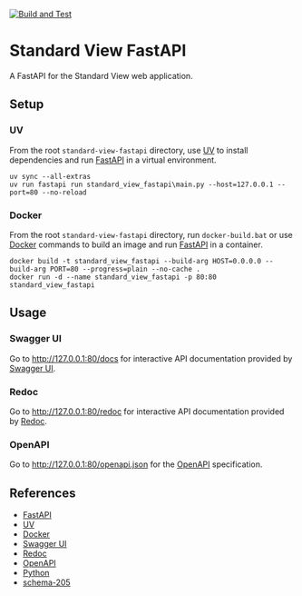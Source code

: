 [![Build and Test](https://github.com/bigladder/standard-view-fastapi/actions/workflows/build-and-test.yaml/badge.svg)](https://github.com/bigladder/standard-view-fastapi/actions/workflows/build-and-test.yaml)

# Standard View FastAPI

A FastAPI for the Standard View web application.

## Setup

### UV

From the root `standard-view-fastapi` directory, use [UV] to install dependencies and run [FastAPI] in a virtual environment.
```
uv sync --all-extras
uv run fastapi run standard_view_fastapi\main.py --host=127.0.0.1 --port=80 --no-reload
```

### Docker

From the root `standard-view-fastapi` directory, run `docker-build.bat` or use [Docker] commands to build an image and run [FastAPI] in a container.
```
docker build -t standard_view_fastapi --build-arg HOST=0.0.0.0 --build-arg PORT=80 --progress=plain --no-cache .
docker run -d --name standard_view_fastapi -p 80:80 standard_view_fastapi
```

## Usage

### Swagger UI

Go to http://127.0.0.1:80/docs for interactive API documentation provided by [Swagger UI].

### Redoc

Go to http://127.0.0.1:80/redoc for interactive API documentation provided by [Redoc].

### OpenAPI

Go to http://127.0.0.1:80/openapi.json for the [OpenAPI] specification.

## References

- [FastAPI]
- [UV]
- [Docker]
- [Swagger UI]
- [Redoc]
- [OpenAPI]
- [Python]
- [schema-205]

[FastAPI]: https://fastapi.tiangolo.com/#example
[UV]: https://docs.astral.sh/uv/#installation
[Docker]: https://www.docker.com/products/docker-desktop/
[Swagger UI]: https://swagger.io/tools/swagger-ui/
[Redoc]: https://github.com/Redocly/redoc
[OpenAPI]: https://spec.openapis.org/oas/latest.html
[Python]: https://www.python.org/downloads/
[schema-205]: https://github.com/open205/schema-205/
